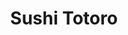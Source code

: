 ---
layout: place
title: "Sushi Totoro"
permalink: /colorado/aurora/sushi-totoro.html
stateAbbr: CO
stateName: Colorado
cityName: Aurora
seo:
  name: "Sushi Totoro"
  type: Restaurant
  links: http://www.sushitotoro.net/
description: "Sushi Totoro serves delicious sushi in Aurora, Colorado. Try fresh Japanese dishes for a great dining experience. "
place_id: ChIJiRRS1ACJbIcRFNWe_sMUmm8
photos:
  - name: >-
      places/ChIJiRRS1ACJbIcRFNWe_sMUmm8/photos/AeeoHcKF2kFXP7xgJIazym5exxRcsvQPCPCfdGPUoruCA3wuQTQQFDK21aGTJ-kF6vh4LBWYNsDfAtptqSvw-dMeAvrWqbBdzdqLFWwGX2A6vMHL7KDHO_HQ2P63NFsedVa-C7ulFqYrvOSuF8ykzosI8mV5WySWSvees03C9ZBfw_x6sJTRGLfhoTS7quEm_A9vSG8nrDcb5sDPtdtAiDNV7Gno7k1hrz1P2WSZpMgo6VKeM0aNPnUz4nkJhyK9d_nEfKEPWjEY7LSVVoQfTYYLUIgwDTGQ4o6NMqPWluD071lZWbHHcOAgDyWK_YwXDJlI3bH7HOFPyGw0nW50n7mKW4zPMGirsbNtYJO36MICIbF155af0qk3uAKA-yxKTF-i5sc6yoXk5Kml4iKW9ONu785VVZ9fhqKtHd3XqXD1VO6xCwv0
    widthPx: 4000
    heightPx: 3000
    authorAttributions:
      - displayName: Aaron Sibs
        uri: https://maps.google.com/maps/contrib/112436080629542337329
        photoUri: >-
          https://lh3.googleusercontent.com/a-/ALV-UjXON3HiVCDPbVhdEK0pMCm9koPXOSExS2SoZXwdUKU5f-mhOY4g=s100-p-k-no-mo
    flagContentUri: >-
      https://www.google.com/local/imagery/report/?cb_client=maps_api_places.places_api&image_key=!1e10!2sCIHM0ogKEICAgICLjt2VywE&hl=en-US
    googleMapsUri: >-
      https://www.google.com/maps/place//data=!3m4!1e2!3m2!1sCIHM0ogKEICAgICLjt2VywE!2e10!4m2!3m1!1s0x876c8900d4521489:0x6f9a14c3fe9ed514
  - name: >-
      places/ChIJiRRS1ACJbIcRFNWe_sMUmm8/photos/AeeoHcLqPMZz3YDO1iQAYjJ5LL6cDqBMyWd79zI8Y4FttRwk-m9kjirBXTxPDEAXUBIoyfw7krljKttvsf47BMneNeE5-b-pRv5SaOI6xaVgJN-XLRm69ssqSwttSW7lUvS8Kt3nv-afGPTxOt5N4c2i1yGaGMJmFgupEyMfMT7CJsjQsti-cARsMbafwT3pVeWNHeIqXNF99577F0xdhQ_q4xHiYbepdY8b-BU82MiL1KBDkE8GX-sA5sY5mrF7b5utiZFlSHWVDuDGLCLr55PHsu90OEYojI3UabwEtyDX0SEmMA
    widthPx: 3024
    heightPx: 4032
    authorAttributions:
      - displayName: Sushi Totoro
        uri: https://maps.google.com/maps/contrib/114114755292121525046
        photoUri: >-
          https://lh3.googleusercontent.com/a/ACg8ocLxFJOAYj-X8sgzdYG1jBzjB1oneUGcBGwkrlRkvj_LxtZgww=s100-p-k-no-mo
    flagContentUri: >-
      https://www.google.com/local/imagery/report/?cb_client=maps_api_places.places_api&image_key=!1e10!2sAF1QipM8_FUeafPQKkEx4xcKsjg-2BtIu1N08rWA4Q9O&hl=en-US
    googleMapsUri: >-
      https://www.google.com/maps/place//data=!3m4!1e2!3m2!1sAF1QipM8_FUeafPQKkEx4xcKsjg-2BtIu1N08rWA4Q9O!2e10!4m2!3m1!1s0x876c8900d4521489:0x6f9a14c3fe9ed514
  - name: >-
      places/ChIJiRRS1ACJbIcRFNWe_sMUmm8/photos/AeeoHcIIEg2ZLSX09IAtsP_GQIjPWyhpMb45nrJUIXKxq1gtxG7WkCL7NagdXMfxpxibUQSrkmjisSKU4xnYqaRm015NVzx1cqCF2cNK9MUprx2ziyLdmKd7siSvCq9ZtGhKDFD2WF6e2AFJJc1qUhz0uIKfeNgVmYVMVBDERBx_k6IabRBKnaFU57k5TrnqMRwZKbq51lBZiP1IrMkW_PqFfgQb5ERdQicEaHF1Vu1Ges710WKRAun6uxM5YahfXY2jwWgyLzG0LIOM3v1YJ4X5TteVJkKvYr6jVHselY5uHgq8wKGoOmLvP2G-kH5qdn7LIvM2ut40V03DWri3XU3YBAhxmVsGTUGHXceAo4KNHCYGM0mRBoBCjH2sFHAF-e52EJ4Vij5FUBaEKfjqpm12l65acG2n-i9zaFl2sK0mZcWADA
    widthPx: 2560
    heightPx: 2560
    authorAttributions:
      - displayName: K. Y.
        uri: https://maps.google.com/maps/contrib/110773835263860286461
        photoUri: >-
          https://lh3.googleusercontent.com/a-/ALV-UjWVe0wzTsTgkqABhT0lBpxEsTP7ba1Nmnq4eNJs-vHSx5L0N7Y=s100-p-k-no-mo
    flagContentUri: >-
      https://www.google.com/local/imagery/report/?cb_client=maps_api_places.places_api&image_key=!1e10!2sCIHM0ogKEICAgICXgKebQA&hl=en-US
    googleMapsUri: >-
      https://www.google.com/maps/place//data=!3m4!1e2!3m2!1sCIHM0ogKEICAgICXgKebQA!2e10!4m2!3m1!1s0x876c8900d4521489:0x6f9a14c3fe9ed514
  - name: >-
      places/ChIJiRRS1ACJbIcRFNWe_sMUmm8/photos/AeeoHcI7Pz7BL3OQkrbrsgbsay5ayn2p3-deo6FpDOEYXMn2p6etfVv5YG6K9N6bdD4Bq8azF47UuUo1_QT7Lmp3fytiQWp42Qi-s2rbvfQVfGYlwpJqDToVHJ9iyh1kaIvbOLOnZxyiPKSpRzX9FCcYOW5sjyI3uAYthYBei87JUwMYpuL922KgLSQEj6ki39p-gig6GfDL8bz2SHcRFNj9GtCJGeMQSmv6xbXcIkW_rY0A4Vd10bYDmrYttC5IDJuHBmnp9CznZjysoBA_YeFKLKGe80nkGgDlEsZiG98mDagU0S7ScYo8Ek7I8vzVAOvux6sc4IU7GFfXDz6S1fqi9hib5QGvfr8ninfaf1ctRDelU_TGaJ9HfVT4mpd8jsRM-qajVWzGlDYsQFC55UdLQzIm9EUwgq6W84cYyfbgC-Ht4pN-hSjxT2q_2Z3aVlSW
    widthPx: 3000
    heightPx: 4000
    authorAttributions:
      - displayName: Minh Bui
        uri: https://maps.google.com/maps/contrib/111887283136911390149
        photoUri: >-
          https://lh3.googleusercontent.com/a-/ALV-UjV-mpH6tFsWFmLD7YY6Dq52vS0OmlNqyladEFFnERfxe_RRSuI=s100-p-k-no-mo
    flagContentUri: >-
      https://www.google.com/local/imagery/report/?cb_client=maps_api_places.places_api&image_key=!1e10!2sCIABIhAGbyfQzjspb2fI_ioADvFd&hl=en-US
    googleMapsUri: >-
      https://www.google.com/maps/place//data=!3m4!1e2!3m2!1sCIABIhAGbyfQzjspb2fI_ioADvFd!2e10!4m2!3m1!1s0x876c8900d4521489:0x6f9a14c3fe9ed514
  - name: >-
      places/ChIJiRRS1ACJbIcRFNWe_sMUmm8/photos/AeeoHcKo3RXH8QZcYj3UhDFGMA1K4IekhLB4fyhAlHLDoujxb_mw2x9zkbD6IOnvSFmWc71LNDpblV8RnvXxU3HQzfxIaiwbQJZsBlibg3zHw_GEF-rjSqCyPzF7prnKgPgOiW1pIuthy8v5z8gAeyIj9rSFlvBfORoWKvUmSZPOixtxRthEsVB8UhnpnSKujZo_Mb62DE5OPcWlV3SQDHqyoqT54SGGAcle8ygBYX2t4MgCu8BtOx52ASSFO-H6bjhB6ZFCp88wW0OlaIdFW68KnmBxgqPWe7QNkBUiKjrG7TfwngcLRleyB7HSqtwWBvAfjIqYv3L4PfnJp2xKmFplrngQf4YdJ9o0oAr--ZgAwO9HsK-TOEcPqGz0rJQapQ5MwLofvkaPzOuwxUGG_nb0x9Wg4u6hkVxFgHSM0v-ACclGmN8
    widthPx: 3024
    heightPx: 4032
    authorAttributions:
      - displayName: Carlos Martinez
        uri: https://maps.google.com/maps/contrib/116541966830036056855
        photoUri: >-
          https://lh3.googleusercontent.com/a-/ALV-UjWu54CufaoVDkDktU3TRX6omiK2wJpvInYObUXBxpuQrkAGdBEIfQ=s100-p-k-no-mo
    flagContentUri: >-
      https://www.google.com/local/imagery/report/?cb_client=maps_api_places.places_api&image_key=!1e10!2sCIHM0ogKEICAgICrmNKXzAE&hl=en-US
    googleMapsUri: >-
      https://www.google.com/maps/place//data=!3m4!1e2!3m2!1sCIHM0ogKEICAgICrmNKXzAE!2e10!4m2!3m1!1s0x876c8900d4521489:0x6f9a14c3fe9ed514
  - name: >-
      places/ChIJiRRS1ACJbIcRFNWe_sMUmm8/photos/AeeoHcI7DqNj-u7BbcBMxWYq4CoTyC0JTzGW2WbVJ-zs1VaCKQiAM22hEaYLotG08KRtSm2kcRjxn57AKfoqxd97RkO2BynaMLazZfjiIkr8r_wsY1we6Ax6jksXnCkCLUyB72Ly4ZKc1QosptER8JoVEp4jIAi5y8t83vaIhQSKYd9vA-BkxCn_8P8eqSX27Cfey_dTorlerDD53octqyaWJiCwImpMwcKjiWEue9NerIxWsDIJevzxhAELp7C2uita_yA7qg-oIrLgJbzOcK0_-1LOShyHHeqYY67ZQuMc-QWRN1czIPfSLgOxWU7sppmsURhUUYdA0gdfEASjBXu8gmD-1_BgBOt8SBAVYmeTZi0CK9dqopF2-5gKKAGyE89_k8We4hsYn7ljrumVpfKHV-jhjb5pLN2bW6zyzOe4IZc3Qg
    widthPx: 3235
    heightPx: 1848
    authorAttributions:
      - displayName: Gus Chavez Jr
        uri: https://maps.google.com/maps/contrib/100413456965783884674
        photoUri: >-
          https://lh3.googleusercontent.com/a-/ALV-UjWw_FLt0svWGsxJlr3CzBIC5vnKLVp_OxlRXxDeMtYXAPPjZjHA=s100-p-k-no-mo
    flagContentUri: >-
      https://www.google.com/local/imagery/report/?cb_client=maps_api_places.places_api&image_key=!1e10!2sCIHM0ogKEICAgMDQ1Iz1Aw&hl=en-US
    googleMapsUri: >-
      https://www.google.com/maps/place//data=!3m4!1e2!3m2!1sCIHM0ogKEICAgMDQ1Iz1Aw!2e10!4m2!3m1!1s0x876c8900d4521489:0x6f9a14c3fe9ed514
  - name: >-
      places/ChIJiRRS1ACJbIcRFNWe_sMUmm8/photos/AeeoHcL9Jbu-RvSg8JxEohvxk-L7utqxf0iCzSyctJWNDkIUSo-T7xOTgAWhy2MDaaptXas_7eQEAQSHvLT_Vlpd6y_-FPMef3E2Ry8m5xrHyP8pM0ixuuirLy1s0gKzbdI3LCHNvC7upsRykKvzycO8O1gF1HR9Fm67y7t0P9XXuVJQEJrGVRHrCNxP8a9gb0K-mzL5nFWrhXKUVIafGpK2e2JT5pWWqClysoSaH-g-WcZg1yvVc9upOmMrkrETZi1IcjuRTfDXWefLOJg9jA7KGkLFIoklHX_hZ4l5sCuTLxPjyYvM-y59rG-hjNXIYq4FrcRclhDaYqSi3ARnGLtbMDsLymvWiXpdWo_HZO5tGbGSIF4ifKzWxGg0uXMe6HG8GQE5pMfz_OZSk6mRaQ0UaT1EDnKFilXi8Boz0-J7rvexfykI
    widthPx: 3024
    heightPx: 4032
    authorAttributions:
      - displayName: Nari Park (Joy)
        uri: https://maps.google.com/maps/contrib/101279725409374766304
        photoUri: >-
          https://lh3.googleusercontent.com/a-/ALV-UjXYTYZ3ifIV_Dj6aVClU9V7H2fw88CzL69Pjyz6gIc6ZFmVFtdL=s100-p-k-no-mo
    flagContentUri: >-
      https://www.google.com/local/imagery/report/?cb_client=maps_api_places.places_api&image_key=!1e10!2sCIHM0ogKEICAgIDnzMKyxgE&hl=en-US
    googleMapsUri: >-
      https://www.google.com/maps/place//data=!3m4!1e2!3m2!1sCIHM0ogKEICAgIDnzMKyxgE!2e10!4m2!3m1!1s0x876c8900d4521489:0x6f9a14c3fe9ed514
  - name: >-
      places/ChIJiRRS1ACJbIcRFNWe_sMUmm8/photos/AeeoHcLiP94U9BI8IvaVX9qRt2D_Pimk881XckBjeq-qbUm4LLMorCPAJgCAyc20bjAEU98dFH7ad_zGss1QAeqNiy7FaJTgVqYUYc5-wQW06CPvhnv9kSfXxGFO_yd9eADgRk5Zf7qYX2KJbngVsROcRq_DcKqjWluiVuuYNaie20ZrIxtU1uN3_KCvUOwB3D10RSLqOmVMQATEjgt8O51WcZedVr03AnyqihcYxd5Qq41HPbP7LKdNEyWGwlWhn_9IyHDk3XnHvo-JkqjNCjYgactnJ69Yn-Af7rf_a7C6GOzXrS8I3RQMk-0dTmgfImJ8MlJLr8TKNG_ThEd90IVMDOKSF9gbmHDs7mUJ4mT48fA7AdWhShLb9b_HA4XCh3EX2uz3PLLND7MjtQGQJKI8PbzM-w0qYCeVTPLfy2oNYHkXkeU
    widthPx: 3000
    heightPx: 4000
    authorAttributions:
      - displayName: Minh Bui
        uri: https://maps.google.com/maps/contrib/111887283136911390149
        photoUri: >-
          https://lh3.googleusercontent.com/a-/ALV-UjV-mpH6tFsWFmLD7YY6Dq52vS0OmlNqyladEFFnERfxe_RRSuI=s100-p-k-no-mo
    flagContentUri: >-
      https://www.google.com/local/imagery/report/?cb_client=maps_api_places.places_api&image_key=!1e10!2sCIHM0ogKEICAgICn94Hh8AE&hl=en-US
    googleMapsUri: >-
      https://www.google.com/maps/place//data=!3m4!1e2!3m2!1sCIHM0ogKEICAgICn94Hh8AE!2e10!4m2!3m1!1s0x876c8900d4521489:0x6f9a14c3fe9ed514
  - name: >-
      places/ChIJiRRS1ACJbIcRFNWe_sMUmm8/photos/AeeoHcJ3Q6VROHyLgXUd9umgW4DFRTYndPvtbTdHTQgx4VtyTqDCRBC_ITy1_b0uIEYnG1iKf-qN1qwR_gTq97CSVvhEaHsBhZodHFyWXWZnFbE9Fxz22A4Xj5yFghG-m0hdARS7DWirtqXw7FLsWlcgvwIqPIcVmjeoXuay7o97114WCe15AiFX9pU419mqhPWjINtrjmDRPhaV05mNKZyfKOlggICrCGjdvQDDSGLadkdVskSbISsKP5pOSEBVpqtW5pHJpazjCrEdI-Tijk86XJYV17rhEvGtxpmp-uu9e7FGo4ebfoU5fW00jwX505CseLUHRknNIr-hk-vBrJgaIPw5dI6SK_d9Yw7w-MwGDRQCRaiCzzL6wZ7mIJMpjo99eiFbEVYM4rCTHF6-Eh0yY9ojjNrXSW6sbDPq6vgQEQ_6iw
    widthPx: 4000
    heightPx: 3000
    authorAttributions:
      - displayName: Minh Bui
        uri: https://maps.google.com/maps/contrib/111887283136911390149
        photoUri: >-
          https://lh3.googleusercontent.com/a-/ALV-UjV-mpH6tFsWFmLD7YY6Dq52vS0OmlNqyladEFFnERfxe_RRSuI=s100-p-k-no-mo
    flagContentUri: >-
      https://www.google.com/local/imagery/report/?cb_client=maps_api_places.places_api&image_key=!1e10!2sCIHM0ogKEICAgICn94GsCw&hl=en-US
    googleMapsUri: >-
      https://www.google.com/maps/place//data=!3m4!1e2!3m2!1sCIHM0ogKEICAgICn94GsCw!2e10!4m2!3m1!1s0x876c8900d4521489:0x6f9a14c3fe9ed514
  - name: >-
      places/ChIJiRRS1ACJbIcRFNWe_sMUmm8/photos/AeeoHcI0WImJVY8zyLjbcc27rCiIcVntTvWbCKj8Eb9s9sugRfK3m2sNB93i9dBpreyHyvsMOX3B7y2glJXCycCgx_6tv8xfxmqjCkT_TVpOEKB0GBQ8GivMlI7S6-QVYtPtyG9L7qMZdAGCr5PxF4AIkbFO0gPtexZ7aM8ItD5sAfjNwZ_r_twFIRk7FDygyM0A-3VphFwxHx_EV747COOIgJIE8Tid8BQNElQQw1z5yaLJ0z0AqKCnkq-dshFP57i2N3kB6F_9rHyYdUfcET1mmXJgNhidhY0cngXadEvq5RThQSXiEogbCVLZqohJW8DtFV7bEiDCVKF1O-2fF04Y9XzjYY1m3mVio4gFcBVbMfBY6y0y7FQH5K6D90DGGArM4HeHRjoEjx_e7iBIeQUeWVyJyovjLE2TL5cwzBdJtTZY4SS_
    widthPx: 4032
    heightPx: 3024
    authorAttributions:
      - displayName: Dani Candelaria
        uri: https://maps.google.com/maps/contrib/116579685286711581648
        photoUri: >-
          https://lh3.googleusercontent.com/a-/ALV-UjWQExb_EdmjolAqB_9HX3HbaX2t-O_mWfzLLYL3s-8oxczWTyzQ2Q=s100-p-k-no-mo
    flagContentUri: >-
      https://www.google.com/local/imagery/report/?cb_client=maps_api_places.places_api&image_key=!1e10!2sCIHM0ogKEICAgICuzsWZ-AE&hl=en-US
    googleMapsUri: >-
      https://www.google.com/maps/place//data=!3m4!1e2!3m2!1sCIHM0ogKEICAgICuzsWZ-AE!2e10!4m2!3m1!1s0x876c8900d4521489:0x6f9a14c3fe9ed514
address: 4243 S Buckley Rd, Aurora, CO 80013, USA
street: 4243 S Buckley Rd
city: Aurora
state: CO
zip: '80013'
country: USA
neighborhood: Mission Viejo
latitude: '39.640000'
longitude: '-104.793333'
accessibility_options:
  wheelchairAccessibleParking: true
  wheelchairAccessibleEntrance: true
  wheelchairAccessibleRestroom: true
  wheelchairAccessibleSeating: true
business_status: OPERATIONAL
name: Sushi Totoro
google_maps_links:
  directionsUri: >-
    https://www.google.com/maps/dir//''/data=!4m7!4m6!1m1!4e2!1m2!1m1!1s0x876c8900d4521489:0x6f9a14c3fe9ed514!3e0
  placeUri: https://maps.google.com/?cid=8041762916646442260
  writeAReviewUri: >-
    https://www.google.com/maps/place//data=!4m3!3m2!1s0x876c8900d4521489:0x6f9a14c3fe9ed514!12e1
  reviewsUri: >-
    https://www.google.com/maps/place//data=!4m4!3m3!1s0x876c8900d4521489:0x6f9a14c3fe9ed514!9m1!1b1
  photosUri: >-
    https://www.google.com/maps/place//data=!4m3!3m2!1s0x876c8900d4521489:0x6f9a14c3fe9ed514!10e5
primary_type: Sushi Restaurant
opening_hours:
  regular:
    - 'Monday: 11:30 AM – 2:30 PM, 4:30 – 10:00 PM'
    - 'Tuesday: 11:30 AM – 2:30 PM, 4:30 – 10:00 PM'
    - 'Wednesday: 11:30 AM – 2:30 PM, 4:30 – 10:00 PM'
    - 'Thursday: 11:30 AM – 2:30 PM, 4:30 – 10:00 PM'
    - 'Friday: 11:30 AM – 2:30 PM, 4:30 – 10:00 PM'
    - 'Saturday: 11:30 AM – 2:30 PM, 4:30 – 10:00 PM'
    - 'Sunday: 4:00 – 9:00 PM'
  current:
    - 'Monday: 11:30 AM – 2:30 PM, 4:30 – 10:00 PM'
    - 'Tuesday: 11:30 AM – 2:30 PM, 4:30 – 10:00 PM'
    - 'Wednesday: 11:30 AM – 2:30 PM, 4:30 – 10:00 PM'
    - 'Thursday: 11:30 AM – 2:30 PM, 4:30 – 10:00 PM'
    - 'Friday: 11:30 AM – 2:30 PM, 4:30 – 10:00 PM'
    - 'Saturday: 11:30 AM – 2:30 PM, 4:30 – 10:00 PM'
    - 'Sunday: 4:00 – 9:00 PM'
secondary_opening_hours:
  regular:
    weekdayDescriptions: null
    type: null
  current:
    weekdayDescriptions: null
    type: null
phone: (303) 766-0045
price_level: PRICE_LEVEL_MODERATE
price_range: $20 &ndash; $30
rating: '4.4'
rating_count: 0
website: http://www.sushitotoro.net/
reviews: null
parking_options: null
payment_options: null
allow_dogs: null
curbside_pickup: null
delivery: null
dine_in: null
good_for_children: null
good_for_groups: null
good_for_sports: null
live_music: null
menu_for_children: null
outdoor_seating: null
reservable: null
restroom: null
serves_beer: null
serves_breakfast: null
serves_brunch: null
serves_cocktails: null
serves_coffee: null
serves_dinner: null
serves_dessert: null
serves_lunch: null
serves_vegetarian_food: null
serves_wine: null
takeout: null
update_category: essentials
summary: null

---